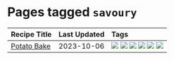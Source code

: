 # Pages tagged `savoury`

|Recipe Title|Last Updated|Tags
|:---|:---|:---|
|[Potato Bake](../recipes/potatobake.md)|2023-10-06|[![](https://img.shields.io/badge/tag-baked-f1d19f)](../tags/baked.md) [![](https://img.shields.io/badge/tag-cheesey-8ce73b)](../tags/cheesey.md) [![](https://img.shields.io/badge/tag-dairy-208450)](../tags/dairy.md) [![](https://img.shields.io/badge/tag-potato-f47a18)](../tags/potato.md) [![](https://img.shields.io/badge/tag-savoury-9d5b24)](../tags/savoury.md) [![](https://img.shields.io/badge/tag-sides-517a72)](../tags/sides.md)|